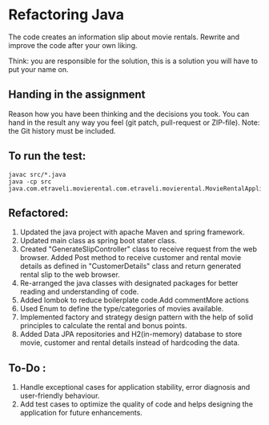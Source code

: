 # Refactoring Java

The code creates an information slip about movie rentals.
Rewrite and improve the code after your own liking.

Think: you are responsible for the solution, this is a solution you will have to put your name on.


## Handing in the assignment

Reason how you have been thinking and the decisions you took. 
You can hand in the result any way you feel (git patch, pull-request or ZIP-file).
Note: the Git history must be included.


## To run the test:

```
javac src/*.java
java -cp src java.com.etraveli.movierental.com.etraveli.movierental.MovieRentalApplication
```

## Refactored:
1. Updated the java project with apache Maven and spring framework.
2. Updated main class as spring boot stater class.
3. Created "GenerateSlipController" class to receive request from the web browser. Added Post method to receive customer and rental movie details as defined in "CustomerDetails" class and return generated rental slip to the web browser.
4. Re-arranged the java classes with designated packages for better reading and understanding of code.
5. Added lombok to reduce boilerplate code.Add commentMore actions
6. Used Enum to define the type/categories of movies available.
7. Implemented factory and strategy design pattern with the help of solid principles to calculate the rental and bonus points.
8. Added Data JPA repositories and H2(in-memory) database to store movie, customer and rental details instead of hardcoding the data.

## To-Do :
1. Handle exceptional cases for application stability, error diagnosis and user-friendly behaviour.
2. Add test cases to optimize the quality of code and helps designing the application for future enhancements.
